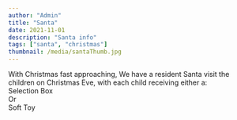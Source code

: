 ```yaml
---
author: "Admin"
title: "Santa"
date: 2021-11-01
description: "Santa info"
tags: ["santa", "christmas"]
thumbnail: /media/santaThumb.jpg
---
```

With Christmas fast approaching, We have a resident Santa visit the children on Christmas Eve, with each child receiving either a:   
Selection Box  
Or  
Soft Toy  


